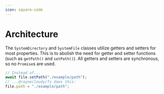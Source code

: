 ```yaml
---
icon: square-code
---
```


# Architecture

The `SystemDirectory` and `SystemFile` classes utilize getters and setters for most properties. This is to abolish the need for getter and setter functions (such as `getPath()` and `setPath()`). All getters and setters are synchronous, so no `Promise`s are used.

```typescript
// Instead of...
await file.setPath("./example/path");
// ...@raynecloudy/fs does this:
file.path = "./example/path";
```
